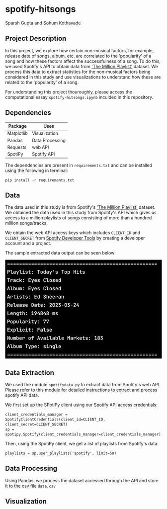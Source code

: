 # spotify-hitsongs

Sparsh Gupta and Sohum Kothavade

## Project Description

In this project, we explore how certain non-musical factors, for example, release date of songs, album, etc. are correlated to the 'popularity' of a song and how these factors affect the successfulness of a song. To do this, we used Spotify's API to obtain data from ['The Million Playlist'](https://research.atspotify.com/2020/09/the-million-playlist-dataset-remastered/) dataset. We process this data to extract statistics for the non-musical factors being considered in this study and use visualizations to understand how these are related to the 'popularity' of a song.


For understanding this project thouroughly, please access the computational essay `spotify-hitsongs.ipynb` inculded in this repository.

## Dependencies

|  Package  |      Uses       |
|-----------|-----------------|
| Matplotlib| Visualization   |
| Pandas    | Data Processing |
| Requests  | web API         |
| SpotiPy   | Spotify API     |

 The dependencies are present in `requirements.txt` and can be installed using the following in terminal:
 
 ```
 pip install -r requirements.txt
 ```
 
## Data

The data used in this study is from Spotify's ['The Million Playlist'](https://research.atspotify.com/2020/09/the-million-playlist-dataset-remastered/) dataset. We obtained the data used in this study from Spotify's API which gives us access to a million playlists of songs consisting of more than a hundred million songs/tracks.

We obtain the web API access keys which includes `CLIENT_ID` and `CLIENT_SECRET` from [Spotify Developer Tools](https://developer.spotify.com) by creating a developer account and a project.

The sample extracted data output can be seen below:

![](samplespotifydata.png)

## Data Extraction

We used the module `spotifydata.py` to extract data from Spotify's web API. Please refer to this module for detailed instructions to extract and process spotify API data.

We first set up the SPotiPy client using our Spotify API access credentials:
```
client_credentials_manager = SpotifyClientCredentials(client_id=CLIENT_ID, client_secret=CLIENT_SECRET)
sp = spotipy.Spotify(client_credentials_manager=client_credentials_manager)
```

Then, using the SpotiPy client, we get a list of playlists from Spotify's data:
```
playlists = sp.user_playlists('spotify', limit=50)
```

## Data Processing

Using Pandas, we process the dataset accessed through the API and store it to the csv file `data.csv`

## Visualization
